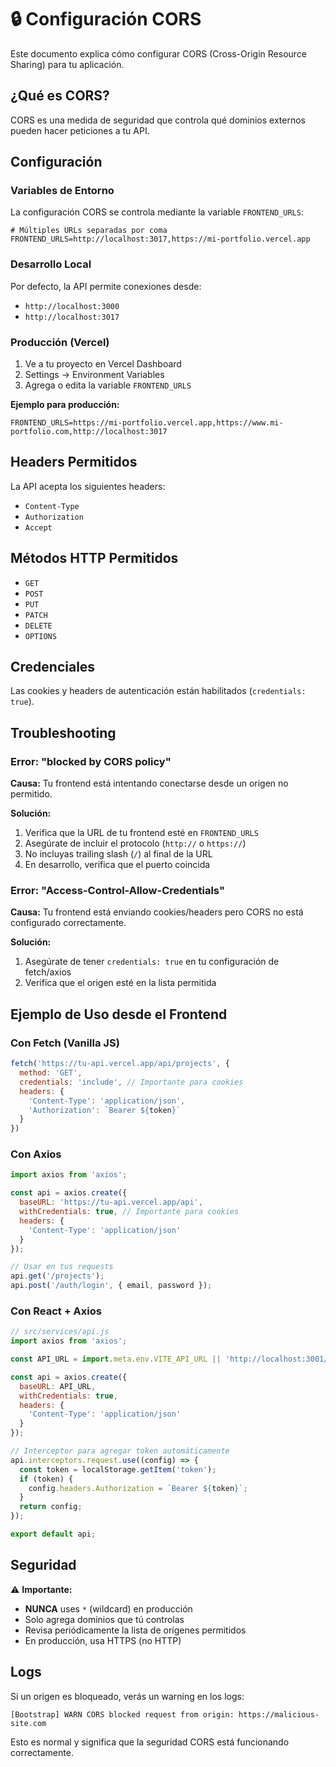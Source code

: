 # 🔒 Configuración CORS

Este documento explica cómo configurar CORS (Cross-Origin Resource Sharing) para tu aplicación.

## ¿Qué es CORS?

CORS es una medida de seguridad que controla qué dominios externos pueden hacer peticiones a tu API.

## Configuración

### Variables de Entorno

La configuración CORS se controla mediante la variable `FRONTEND_URLS`:

```env
# Múltiples URLs separadas por coma
FRONTEND_URLS=http://localhost:3017,https://mi-portfolio.vercel.app
```

### Desarrollo Local

Por defecto, la API permite conexiones desde:
- `http://localhost:3000`
- `http://localhost:3017`

### Producción (Vercel)

1. Ve a tu proyecto en Vercel Dashboard
2. Settings → Environment Variables
3. Agrega o edita la variable `FRONTEND_URLS`

**Ejemplo para producción:**
```
FRONTEND_URLS=https://mi-portfolio.vercel.app,https://www.mi-portfolio.com,http://localhost:3017
```

## Headers Permitidos

La API acepta los siguientes headers:
- `Content-Type`
- `Authorization`
- `Accept`

## Métodos HTTP Permitidos

- `GET`
- `POST`
- `PUT`
- `PATCH`
- `DELETE`
- `OPTIONS`

## Credenciales

Las cookies y headers de autenticación están habilitados (`credentials: true`).

## Troubleshooting

### Error: "blocked by CORS policy"

**Causa:** Tu frontend está intentando conectarse desde un origen no permitido.

**Solución:**
1. Verifica que la URL de tu frontend esté en `FRONTEND_URLS`
2. Asegúrate de incluir el protocolo (`http://` o `https://`)
3. No incluyas trailing slash (`/`) al final de la URL
4. En desarrollo, verifica que el puerto coincida

### Error: "Access-Control-Allow-Credentials"

**Causa:** Tu frontend está enviando cookies/headers pero CORS no está configurado correctamente.

**Solución:**
1. Asegúrate de tener `credentials: true` en tu configuración de fetch/axios
2. Verifica que el origen esté en la lista permitida

## Ejemplo de Uso desde el Frontend

### Con Fetch (Vanilla JS)

```javascript
fetch('https://tu-api.vercel.app/api/projects', {
  method: 'GET',
  credentials: 'include', // Importante para cookies
  headers: {
    'Content-Type': 'application/json',
    'Authorization': `Bearer ${token}`
  }
})
```

### Con Axios

```javascript
import axios from 'axios';

const api = axios.create({
  baseURL: 'https://tu-api.vercel.app/api',
  withCredentials: true, // Importante para cookies
  headers: {
    'Content-Type': 'application/json'
  }
});

// Usar en tus requests
api.get('/projects');
api.post('/auth/login', { email, password });
```

### Con React + Axios

```javascript
// src/services/api.js
import axios from 'axios';

const API_URL = import.meta.env.VITE_API_URL || 'http://localhost:3001/api';

const api = axios.create({
  baseURL: API_URL,
  withCredentials: true,
  headers: {
    'Content-Type': 'application/json'
  }
});

// Interceptor para agregar token automáticamente
api.interceptors.request.use((config) => {
  const token = localStorage.getItem('token');
  if (token) {
    config.headers.Authorization = `Bearer ${token}`;
  }
  return config;
});

export default api;
```

## Seguridad

⚠️ **Importante:**
- **NUNCA** uses `*` (wildcard) en producción
- Solo agrega dominios que tú controlas
- Revisa periódicamente la lista de orígenes permitidos
- En producción, usa HTTPS (no HTTP)

## Logs

Si un origen es bloqueado, verás un warning en los logs:

```
[Bootstrap] WARN CORS blocked request from origin: https://malicious-site.com
```

Esto es normal y significa que la seguridad CORS está funcionando correctamente.
